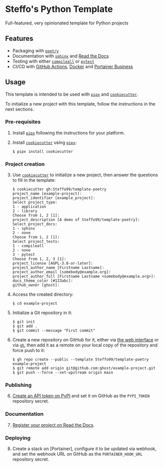 # Steffo's Python Template

Full-featured, very opinionated template for Python projects

## Features

- Packaging with [`poetry`]
- Documentation with [`sphinx`] and [Read the Docs]
- Testing with either [`compileall`] or [`pytest`]
- CI/CD with [GitHub Actions], [Docker] and [Portainer Business]

## Usage

This template is intended to be used with [`pipx`] and [`cookiecutter`].

To initialize a new project with this template, follow the instructions in the next sections.

### Pre-requisites

1. Install [`pipx`] following the instructions for your platform.

2. Install [`cookiecutter`] using [`pipx`]:

    ```console
    $ pipx install cookiecutter
    ```

### Project creation

3. Use [`cookiecutter`] to initialize a new project, then answer the questions to fill in the template:

    ```console
    $ cookiecutter gh:Steffo99/template-poetry
    project_name [example-project]: 
    project_identifier [example_project]: 
    Select project_type:
    1 - application
    2 - library
    Choose from 1, 2 [1]: 
    project_description [A demo of Steffo99/template-poetry]: 
    Select project_docs:
    1 - sphinx
    2 - none
    Choose from 1, 2 [1]: 
    Select project_tests:
    1 - compileall
    2 - none
    3 - pytest
    Choose from 1, 2, 3 [1]:
    project_license [AGPL-3.0-or-later]: 
    project_author_name [Firstname Lastname]: 
    project_author_email [somebody@example.org]: 
    project_author_full [Firstname Lastname <somebody@example.org>]: 
    docs_theme_color [#123abc]: 
    github_owner [ghost]: 
    ```

4. Access the created directory:

    ```console
    $ cd example-project
    ```
    
5. Initialize a Git repository in it:

    ```console
    $ git init
    $ git add .
    $ git commit --message "First commit"
    ```

6. Create a new repository on GitHub for it, either via [the web interface](https://github.com/Steffo99/template-poetry/generate) or via [`gh`], then add it as a remote on your local copy of the repository and force push to it:
        
    ```console
    $ gh repo create --public --template Steffo99/template-poetry example-project
    $ git remote add origin git@github.com:ghost/example-project.git
    $ git push --force --set-upstream origin main
    ```

### Publishing

6. [Create an API token on PyPI](https://pypi.org/manage/account/) and set it on GitHub as the `PYPI_TOKEN` repository secret.

### Documentation

7. [Register your project on Read the Docs](https://readthedocs.org/dashboard/).

### Deploying

8. Create a stack on [Portainer], configure it to be updated via webhook, and set the webhook URL on GitHub as the `PORTAINER_HOOK_URL` repository secret.


[`pipx`]: https://pypa.github.io/pipx/
[`cookiecutter`]: https://cookiecutter.readthedocs.io/en/stable/README.html
[`poetry`]: https://python-poetry.org/docs/
[`sphinx`]: https://www.sphinx-doc.org/en/master/
[Read the Docs]: https://readthedocs.org
[`compileall`]: https://docs.python.org/3/library/compileall.html
[`pytest`]: https://docs.pytest.org/en/stable/
[GitHub Actions]: https://docs.github.com/en/actions
[Docker]: https://www.docker.com
[Portainer Business]: https://www.portainer.io
[`gh`]: https://cli.github.com
